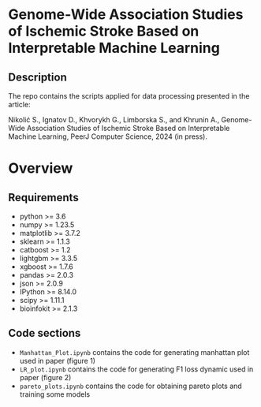 # Genome-Wide Association Studies of Ischemic Stroke Based on Interpretable Machine Learning


## Description
The repo contains the scripts applied for data processing presented in the article:

Nikolić S., Ignatov D., Khvorykh G., Limborska S., and Khrunin A., Genome-Wide Association Studies of Ischemic Stroke Based on Interpretable Machine Learning, PeerJ Computer Science, 2024 (in press).
 
    
# Overview

## Requirements
- python >= 3.6
- numpy >= 1.23.5
- matplotlib >= 3.7.2
- sklearn >= 1.1.3
- catboost >= 1.2
- lightgbm >= 3.3.5
- xgboost >= 1.7.6
- pandas >= 2.0.3
- json >= 2.0.9
- IPython >= 8.14.0
- scipy >= 1.11.1
- bioinfokit >= 2.1.3 

## Code sections
- ```Manhattan_Plot.ipynb``` contains the code for generating manhattan plot used in paper (figure 1)
- ```LR_plot.ipynb``` contains the code for generating F1 loss dynamic used in paper (figure 2) 
- ```pareto_plots.ipynb``` contains the code for obtaining pareto plots and training some models